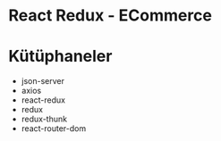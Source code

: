 # React Redux - ECommerce

# Kütüphaneler

- json-server
- axios
- react-redux
- redux
- redux-thunk
- react-router-dom